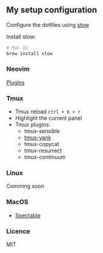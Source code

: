 ## My setup configuration

Configure the dotfiles using [stow](https://www.gnu.org/software/stow/)

Install stow:

```bash
# Mac OS
brew install stow
```

### Neovim

[Plugins](https://github.com/JuanVqz/dotfiles/blob/main/config/nvim/lua/user/plugins.lua)

### Tmux

- Tmux reload `ctrl + b + r`
- Highlight the current panel
- Tmux plugins:
  - tmux-sensible
  - [tmux-yank](https://github.com/tmux-plugins/tmux-yank)
  - tmux-copycat
  - tmux-resurrect
  - tmux-continuum

### Linux

Comming soon

### MacOS

- [Spectable](https://www.spectacleapp.com/)

### Licence

MIT
